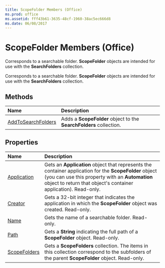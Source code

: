 ```yaml
---
title: ScopeFolder Members (Office)
ms.prod: office
ms.assetid: fff43b61-3635-48cf-1960-38ac5ec666d8
ms.date: 06/08/2017
---
```



# ScopeFolder Members (Office)
Corresponds to a searchable folder. **ScopeFolder** objects are intended for use with the **SearchFolders** collection.

Corresponds to a searchable folder. **ScopeFolder** objects are intended for use with the **SearchFolders** collection.


## Methods



|**Name**|**Description**|
|:-----|:-----|
|[AddToSearchFolders](scopefolder-addtosearchfolders-method-office.md)|Adds a **ScopeFolder** object to the **SearchFolders** collection.|

## Properties



|**Name**|**Description**|
|:-----|:-----|
|[Application](scopefolder-application-property-office.md)|Gets an **Application** object that represents the container application for the **ScopeFolder** object (you can use this property with an **Automation** object to return that object's container application). Read-only.|
|[Creator](scopefolder-creator-property-office.md)|Gets a 32-bit integer that indicates the application in which the **ScopeFolder** object was created. Read-only.|
|[Name](scopefolder-name-property-office.md)|Gets the name of a searchable folder. Read-only.|
|[Path](scopefolder-path-property-office.md)|Gets a **String** indicating the full path of a **ScopeFolder** object. Read-only.|
|[ScopeFolders](scopefolder-scopefolders-property-office.md)|Gets a **ScopeFolders** collection. The items in this collection correspond to the subfolders of the parent **ScopeFolder** object. Read-only.|

